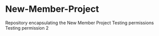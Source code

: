 # New-Member-Project
Repository encapsulating the New Member Project
Testing permissions
Testing permission 2
